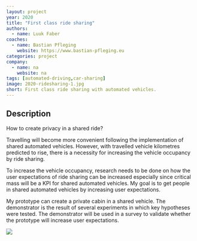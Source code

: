 ```yaml
---
layout: project
year: 2020
title: "First class ride sharing"
authors:
  - name: Luuk Faber
coaches:
  - name: Bastian Pfleging
    website: https://www.bastian-pfleging.eu
categories: project
company:
  - name: na
    website: na
tags: [automated-driving,car-sharing]
image: 2020-ridesharing-1.jpg
short: First class ride sharing with automated vehicles.
---
```


## Description
How to create privacy in a shared ride?

Travelling will become more convenient following the implementation of shared automated vehicles. However, with travelled vehicle kilometres predicted to rise, there is a necessity for increasing the vehicle occupancy by ride sharing.

To increase the vehicle occupancy, research needs to be done on how the user expectations of ride sharing can be increased especially since critical mass will be a KPI for shared automated vehicles. My goal is to get people in shared automated vehicles by increasing user expectations.

My prototype can create a private cabin in a shared vehicle. The demonstrator is the result of several experiments in which key hypotheses were tested. The demonstrator will be used in a survey to validate whether the prototype will increase user expectations.

<div class="project-image">
  <img src="/assets/img/2020-ridesharing-2.jpg">
</div>
